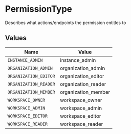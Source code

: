 # PermissionType

Describes what actions/endpoints the permission entitles to


## Values

| Name                  | Value                 |
| --------------------- | --------------------- |
| `INSTANCE_ADMIN`      | instance_admin        |
| `ORGANIZATION_ADMIN`  | organization_admin    |
| `ORGANIZATION_EDITOR` | organization_editor   |
| `ORGANIZATION_READER` | organization_reader   |
| `ORGANIZATION_MEMBER` | organization_member   |
| `WORKSPACE_OWNER`     | workspace_owner       |
| `WORKSPACE_ADMIN`     | workspace_admin       |
| `WORKSPACE_EDITOR`    | workspace_editor      |
| `WORKSPACE_READER`    | workspace_reader      |